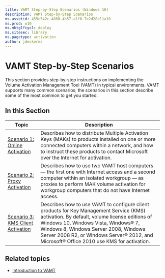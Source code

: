 ```yaml
---
title: VAMT Step-by-Step Scenarios (Windows 10)
description: VAMT Step-by-Step Scenarios
ms.assetid: 455c542c-4860-4b57-a1f0-7e2d28e11a10
ms.prod: w10
ms.mktglfcycl: deploy
ms.sitesec: library
ms.pagetype: activation
author: jdeckerms
---
```


# VAMT Step-by-Step Scenarios

This section provides step-by-step instructions on implementing the Volume Activation Management Tool (VAMT) in typical environments. VAMT supports many common scenarios; the scenarios in this section describe some of the most common to get you started.

## In this Section

|Topic |Description |
|------|------------|
|[Scenario 1: Online Activation](scenario-online-activation-vamt.md) |Describes how to distribute Multiple Activation Keys (MAKs) to products installed on one or more connected computers within a network, and how to instruct these products to contact Microsoft over the Internet for activation. |
|[Scenario 2: Proxy Activation](scenario-proxy-activation-vamt.md) |Describes how to use two VAMT host computers — the first one with Internet access and a second computer within an isolated workgroup — as proxies to perform MAK volume activation for workgroup computers that do not have Internet access. |
|[Scenario 3: KMS Client Activation](scenario-kms-activation-vamt.md) |Describes how to use VAMT to configure client products for Key Management Service (KMS) activation. By default, volume license editions of Windows 10, Windows Vista, Windows® 7, Windows 8, Windows Server 2008, Windows Server 2008 R2, or Windows Server® 2012, and Microsoft® Office 2010 use KMS for activation. |

## Related topics
- [Introduction to VAMT](introduction-vamt.md)
 
 
